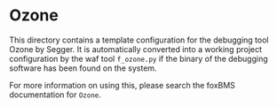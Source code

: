 # Ozone

This directory contains a template configuration for the debugging
tool Ozone by Segger. It is automatically converted into a working project
configuration by the waf tool ``f_ozone.py`` if the binary of the debugging
software has been found on the system.

For more information on using this, please search the foxBMS documentation
for `Ozone`.
